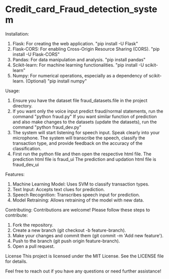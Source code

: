 # Credit_card_Fraud_detection_system

Installation:
1) Flask: For creating the web application.                                                    "pip install -U Flask"
2) Flask-CORS: For enabling Cross-Origin Resource Sharing (CORS).                              "pip install -U Flask-CORS"
3) Pandas: For data manipulation and analysis.                                                 "pip install pandas"
4) Scikit-learn: For machine learning functionalities.                                         "pip install -U scikit-learn"
5) Numpy: For numerical operations, especially as a dependency of scikit-learn. (Optional)     "pip install numpy"
   
Usage:
1) Ensure you have the dataset file fraud_datasets.file in the project directory.
2) If you want only the voice input predict fraud/normal statements, run the command
     "python fraud.py"
   If you want similar function of prediction and also make changes to the datasets (update the datasets), run the command
     "python fraud_dev.py"
3) The system will start listening for speech input. Speak clearly into your microphone. The system will transcribe the speech, classify the transaction type, and provide feedback on the accuracy of the classification.
4) First run the python file and then open the respective html file.
   The prediction html file is fraud_ui
   The prediction and updation html file is fraud_dev_ui

Features:
1)  Machine Learning Model: Uses SVM to classify transaction types.
2)  Text Input: Accepts text clues for prediction.
3)  Speech Recognition: Transcribes speech input for prediction.
4)  Model Retraining: Allows retraining of the model with new data.

Contributing:
 Contributions are welcome! Please follow these steps to contribute:
 1) Fork the repository.
 2) Create a new branch (git checkout -b feature-branch).
 3) Make your changes and commit them (git commit -m 'Add new feature').
 4) Push to the branch (git push origin feature-branch).
 5) Open a pull request.

License
This project is licensed under the MIT License. See the LICENSE file for details.



Feel free to reach out if you have any questions or need further assistance!
